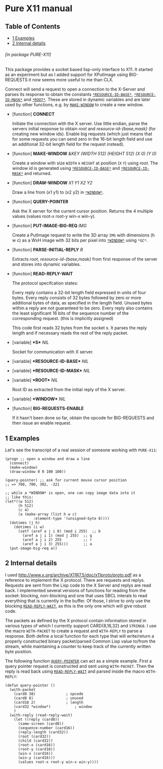 <a name='x-28PURE-X11-3A-40PURE-X11-MANUAL-20MGL-PAX-3ASECTION-29'></a>

# Pure X11 manual

## Table of Contents

- [1 Examples][0857]
- [2 Internal details][17e9]

###### \[in package PURE-X11\]
This package provides a socket based lisp-only interface to X11. It
started as an experiment but as I added support for XPutImage using
BIG-REQUESTS it now seems more useful to me than CLX. 

Connect will send a request to open a connection to the X-Server and
parses its response to obtain the constants [`*RESOURCE-ID-BASE*`][7030],
[`*RESOURCE-ID-MASK*`][bfdf] and [`*ROOT*`][8f21]. These are stored in dynamic variables
and are later used by other functions, e.g. by [`MAKE-WINDOW`][05e1] to create
a new window.

<a name='x-28PURE-X11-3ACONNECT-20FUNCTION-29'></a>

- [function] **CONNECT** 

    Initiate the connection with the X server. Use little endian, parse
    the servers initial response to obtain *root* and
    *resource-id-{base,mask}* (for creating new window ids). Enable big
    requests (which just means that for some requests you can send zero in
    the 16-bit length field and use an additional 32-bit length field for
    the request instead).

<a name='x-28PURE-X11-3AMAKE-WINDOW-20FUNCTION-29'></a>

- [function] **MAKE-WINDOW** *&KEY (WIDTH 512) (HEIGHT 512) (X 0) (Y 0)*

    Create a window with size `WIDTH` x `HEIGHT` at position (`X` `Y`) using
    *root*. The window id is generated using [`*RESOURCE-ID-BASE*`][7030] and
    [`*RESOURCE-ID-MASK*`][bfdf] and returned.

<a name='x-28PURE-X11-3ADRAW-WINDOW-20FUNCTION-29'></a>

- [function] **DRAW-WINDOW** *X1 Y1 X2 Y2*

    Draw a line from (x1 y1) to (x2 y2) in [`*WINDOW*`][40a1].

<a name='x-28PURE-X11-3AQUERY-POINTER-20FUNCTION-29'></a>

- [function] **QUERY-POINTER** 

    Ask the X server for the current cursor position. Returns the 4
    multiple values (values root-x root-y win-x win-y).

<a name='x-28PURE-X11-3APUT-IMAGE-BIG-REQ-20FUNCTION-29'></a>

- [function] **PUT-IMAGE-BIG-REQ** *IMG*

    Create a PutImage request to write the 3D array `IMG` with
    dimensions (h w c) as a WxH image with 32 bits per pixel into [`*WINDOW*`][40a1]
    using `*GC*`.

<a name='x-28PURE-X11-3APARSE-INITIAL-REPLY-20FUNCTION-29'></a>

- [function] **PARSE-INITIAL-REPLY** *R*

    Extracts *root*, *resource-id-{base,mask}* from first response of
    the server and stores into dynamic variables.

<a name='x-28PURE-X11-3AREAD-REPLY-WAIT-20FUNCTION-29'></a>

- [function] **READ-REPLY-WAIT** 

    The protocol specifcation states:
    
    Every reply contains a 32-bit length field expressed in units of
    four bytes. Every reply consists of 32 bytes followed by zero or
    more additional bytes of data, as specified in the length field.
    Unused bytes within a reply are not guaranteed to be zero. Every
    reply also contains the least significant 16 bits of the sequence
    number of the corresponding request. (this is implicitly assigned)
    
    This code first reads 32 bytes from the socket *s*. It parses the
    reply length and if necessary reads the rest of the reply packet.

<a name='x-28PURE-X11-3A-2AS-2A-20VARIABLE-29'></a>

- [variable] **\*S\*** *NIL*

    Socket for communication with X server.

<a name='x-28PURE-X11-3A-2ARESOURCE-ID-BASE-2A-20VARIABLE-29'></a>

- [variable] **\*RESOURCE-ID-BASE\*** *NIL*

<a name='x-28PURE-X11-3A-2ARESOURCE-ID-MASK-2A-20VARIABLE-29'></a>

- [variable] **\*RESOURCE-ID-MASK\*** *NIL*

<a name='x-28PURE-X11-3A-2AROOT-2A-20VARIABLE-29'></a>

- [variable] **\*ROOT\*** *NIL*

    Root ID as extracted from the initial reply of the X server.

<a name='x-28PURE-X11-3A-2AWINDOW-2A-20VARIABLE-29'></a>

- [variable] **\*WINDOW\*** *NIL*

<a name='x-28PURE-X11-3ABIG-REQUESTS-ENABLE-20FUNCTION-29'></a>

- [function] **BIG-REQUESTS-ENABLE** 

    If it hasn't been done so far, obtain the opcode for BIG-REQUESTS
    and then issue an enable request.

<a name='x-28PURE-X11-3A-40PURE-X11-EXAMPLES-20MGL-PAX-3ASECTION-29'></a>

## 1 Examples

Let's see the transcript of a real session of someone working
  with `PURE-X11`:

```common-lisp
(progn ;; open a window and draw a line
  (connect)
  (make-window)
  (draw-window 0 0 100 100))

(query-pointer) ;; ask for current mouse cursor position
;; => 700, 700, 302, -321
 
;; while a *WINDOW* is open, one can copy image data into it
;; like this:
(let*((w 512)
      (h 512)
      (c 4)
      (a (make-array (list h w c)
		     :element-type '(unsigned-byte 8))))
  (dotimes (j h)
    (dotimes (i w)
      (setf (aref a j i 0) (mod i 255)  ;; b
	    (aref a j i 1) (mod j 255)  ;; g
	    (aref a j i 2) 255          ;; r
	    (aref a j i 3) 255)))       ;; a
  (put-image-big-req a))
```


<a name='x-28PURE-X11-3A-40PURE-X11-INTERNAL-20MGL-PAX-3ASECTION-29'></a>

## 2 Internal details

I used <http://www.x.org/archive/X11R7.5/doc/x11proto/proto.pdf> as
  a reference to implement the X protocol. There are requests and
  replys. Requests are sent from the Lisp code to the X Server and
  replys are read back. I implemented several versions of functions
  for reading from the socket: blocking, non-blocking and one that
  uses SBCL interals to read everything that is currently in the
  buffer. Of those, I strive to only use the blocking [`READ-REPLY-WAIT`][866d],
  as this is the only one which will give robust code.

The packets as defined by the X protocol contain information stored
  in various types of which I currently support CARD{8,16,32} and
  `STRING8`. I use the macro `WITH-PACKET` to create a request and
  `WITH-REPLY` to parse a response. Both define a local function for
  each type that will write/return a properly constructed binary
  packet/parsed Common Lisp value to/from the stream, while
  maintaining a counter to keep track of the currently written byte
  position.

The following function [`QUERY-POINTER`][c5c4] can act as a simple
  example. First a query pointer request is constructed and sent using
  `WITH-PACKET`. Then the reply is read back using [`READ-REPLY-WAIT`][866d] and
  parsed inside the macro `WITH-REPLY`:

```common-lisp
(defun query-pointer ()
  (with-packet
    (card8 38)				; opcode
    (card8 0)				; unused
    (card16 2)				; length
    (card32 *window*)			; window
    )
  (with-reply (read-reply-wait)
    (let ((reply (card8))
	  (same-screen (card8))
	  (sequence-number (card16))
	  (reply-length (card32))
	  (root (card32))
	  (child (card32))
	  (root-x (card16))
	  (root-y (card16))
	  (win-x (card16))
	  (win-y (card16)))
      (values root-x root-y win-x win-y))))
```


  [05e1]: #x-28PURE-X11-3AMAKE-WINDOW-20FUNCTION-29 "(PURE-X11:MAKE-WINDOW FUNCTION)"
  [0857]: #x-28PURE-X11-3A-40PURE-X11-EXAMPLES-20MGL-PAX-3ASECTION-29 "(PURE-X11:@PURE-X11-EXAMPLES MGL-PAX:SECTION)"
  [17e9]: #x-28PURE-X11-3A-40PURE-X11-INTERNAL-20MGL-PAX-3ASECTION-29 "(PURE-X11:@PURE-X11-INTERNAL MGL-PAX:SECTION)"
  [40a1]: #x-28PURE-X11-3A-2AWINDOW-2A-20VARIABLE-29 "(PURE-X11:*WINDOW* VARIABLE)"
  [7030]: #x-28PURE-X11-3A-2ARESOURCE-ID-BASE-2A-20VARIABLE-29 "(PURE-X11:*RESOURCE-ID-BASE* VARIABLE)"
  [866d]: #x-28PURE-X11-3AREAD-REPLY-WAIT-20FUNCTION-29 "(PURE-X11:READ-REPLY-WAIT FUNCTION)"
  [8f21]: #x-28PURE-X11-3A-2AROOT-2A-20VARIABLE-29 "(PURE-X11:*ROOT* VARIABLE)"
  [bfdf]: #x-28PURE-X11-3A-2ARESOURCE-ID-MASK-2A-20VARIABLE-29 "(PURE-X11:*RESOURCE-ID-MASK* VARIABLE)"
  [c5c4]: #x-28PURE-X11-3AQUERY-POINTER-20FUNCTION-29 "(PURE-X11:QUERY-POINTER FUNCTION)"
